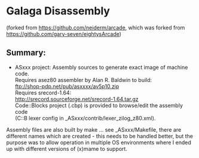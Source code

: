 # Galaga Disassembly

(forked from https://github.com/neiderm/arcade, which was forked from
https://github.com/gary-seven/eightysArcade)

## Summary:
 - ASxxx project:
    Assembly sources to generate exact image of machine code.  
    Requires asez80 assembler by Alan R. Baldwin to build:  
     ftp://shop-pdp.net/pub/asxxxx/av5p10.zip  
    Requires srecord-1.64:  
     http://srecord.sourceforge.net/srecord-1.64.tar.gz  
    Code::Blocks project (.cbp) is provided to browse/edit the assembly code  
    (C::B lexer config in _ASxxx/contrib/lexer_zilog_z80.xml).  

 Assembly files are also built by make ... see _ASxxx/Makefile, there are 
 different names which are created - this needs to be handled better, but the 
 purpose was to allow operation in multiple OS environments where I ended up 
 with different versions of (x)mame to support.

